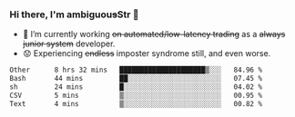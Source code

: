 ### Hi there, I'm ambiguou~~s~~Str 👋

<!--
**ambiguoustexture/ambiguoustexture** is a ✨ _special_ ✨ repository because its `README.md` (this file) appears on your GitHub profile.

Here are some ideas to get you started:
-->
- 🔭 I’m currently working ~~on automated/low-latency trading~~ as a ~~always junior system~~ developer.
- :worried: Experiencing ~~endless~~ imposter syndrome still, and even worse.

<!--START_SECTION:waka-->

```txt
Other      8 hrs 32 mins   █████████████████████▒░░░   84.96 %
Bash       44 mins         ██░░░░░░░░░░░░░░░░░░░░░░░   07.45 %
sh         24 mins         █░░░░░░░░░░░░░░░░░░░░░░░░   04.02 %
CSV        5 mins          ▒░░░░░░░░░░░░░░░░░░░░░░░░   00.95 %
Text       4 mins          ▒░░░░░░░░░░░░░░░░░░░░░░░░   00.82 %
```

<!--END_SECTION:waka-->
